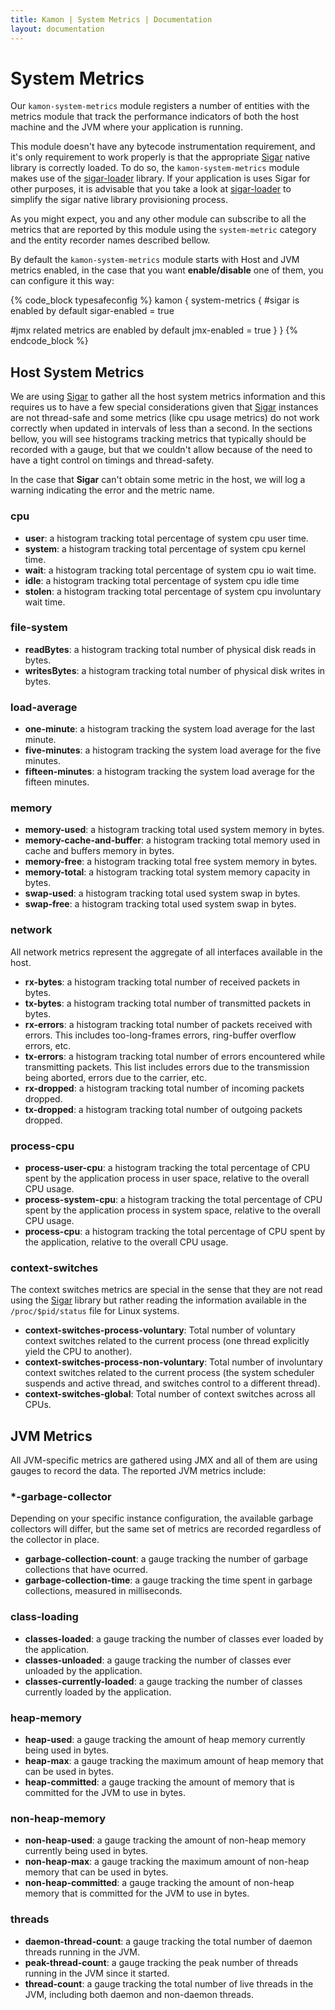 ```yaml
---
title: Kamon | System Metrics | Documentation
layout: documentation
---
```


System Metrics
==============

Our `kamon-system-metrics` module registers a number of entities with the metrics module that track the performance
indicators of both the host machine and the JVM where your application is running.

This module doesn't have any bytecode instrumentation requirement, and it's only requirement to work properly is that
the appropriate [Sigar] native library is correctly loaded. To do so, the `kamon-system-metrics` module makes use of the
[sigar-loader] library. If your application is uses Sigar for other purposes, it is advisable that you take a look at
[sigar-loader] to simplify the sigar native library provisioning process.

As you might expect, you and any other module can subscribe to all the metrics that are reported by this module using
the `system-metric` category and the entity recorder names described bellow.

By default the `kamon-system-metrics` module starts with Host and JVM metrics enabled, in the case that you want **enable/disable** one of them, you can configure it this way:

{% code_block typesafeconfig %}
kamon {
  system-metrics {
   #sigar is enabled by default
   sigar-enabled = true

   #jmx related metrics are enabled by default
   jmx-enabled = true
  }
}
{% endcode_block %}

Host System Metrics
-------------------

We are using [Sigar] to gather all the host system metrics information and this requires us to have a few special
considerations given that [Sigar] instances are not thread-safe and some metrics (like cpu usage metrics) do not work
correctly when updated in intervals of less than a second. In the sections bellow, you will see histograms tracking
metrics that typically should be recorded with a gauge, but that we couldn't allow because of the need to have a tight
control on timings and thread-safety.

<p class="alert alert-warning">
In the case that <b>Sigar</b> can't obtain some metric in the host, we will log a warning indicating the error and the metric name.
</p>

### cpu ###
* __user__: a histogram tracking total percentage of system cpu user time.
* __system__: a histogram tracking total percentage of system cpu kernel time.
* __wait__: a histogram tracking total percentage of system cpu io wait time.
* __idle__: a histogram tracking total percentage of system cpu idle time
* __stolen__: a histogram tracking total percentage of system cpu involuntary wait time.


### file-system ###
* __readBytes__: a histogram tracking total number of physical disk reads in bytes.
* __writesBytes__: a histogram tracking total number of physical disk writes in bytes.


### load-average ###
* __one-minute__: a histogram tracking the system load average for the last minute.
* __five-minutes__: a histogram tracking the system load average for the five minutes.
* __fifteen-minutes__: a histogram tracking the system load average for the fifteen minutes.


### memory ###
* __memory-used__: a histogram tracking total used system memory in bytes.
* __memory-cache-and-buffer__: a histogram tracking total memory used in cache and buffers memory in bytes.
* __memory-free__: a histogram tracking total free system memory in bytes.
* __memory-total__: a histogram tracking total system memory capacity in bytes.
* __swap-used__: a histogram tracking total used system swap in bytes.
* __swap-free__: a histogram tracking total used system swap in bytes.


### network ###

All network metrics represent the aggregate of all interfaces available in the host.

* __rx-bytes__: a histogram tracking total number of received packets in bytes.
* __tx-bytes__: a histogram tracking total number of transmitted packets in bytes.
* __rx-errors__: a histogram tracking total number of packets received with errors. This includes too-long-frames errors, ring-buffer overflow errors, etc.
* __tx-errors__: a histogram tracking total number of errors encountered while transmitting packets. This list includes errors due to the transmission being aborted, errors due to the carrier, etc.
* __rx-dropped__: a histogram tracking total number of incoming packets dropped.
* __tx-dropped__: a histogram tracking total number of outgoing packets dropped.


### process-cpu ###
* __process-user-cpu__: a histogram tracking the total percentage of CPU spent by the application process in user space, relative to the overall CPU usage.
* __process-system-cpu__: a histogram tracking the total percentage of CPU spent by the application process in system space, relative to the overall CPU usage.
* __process-cpu__: a histogram tracking the total percentage of CPU spent by the application, relative to the overall CPU usage.


### context-switches ###

The context switches metrics are special in the sense that they are not read using the [Sigar] library but rather reading
the information available in the `/proc/$pid/status` file for Linux systems.

* __context-switches-process-voluntary__: Total number of voluntary context switches related to the current process (one
thread explicitly yield the CPU to another).
* __context-switches-process-non-voluntary__: Total number of involuntary context switches related to the current process
(the system scheduler suspends and active thread, and switches control to a different thread).
* __context-switches-global__:  Total number of context switches across all CPUs.

JVM Metrics
-----------

All JVM-specific metrics are gathered using JMX and all of them are using gauges to record the data. The reported JVM
metrics include:


### \*-garbage-collector ###

Depending on your specific instance configuration, the available garbage collectors will differ, but the same set of
metrics are recorded regardless of the collector in place.

* __garbage-collection-count__: a gauge tracking the number of garbage collections that have ocurred.
* __garbage-collection-time__: a gauge tracking the time spent in garbage collections, measured in milliseconds.


### class-loading ###
* __classes-loaded__: a gauge tracking the number of classes ever loaded by the application.
* __classes-unloaded__: a gauge tracking the number of classes ever unloaded by the application.
* __classes-currently-loaded__: a gauge tracking the number of classes currently loaded by the application.


### heap-memory ###
* __heap-used__: a gauge tracking the amount of heap memory currently being used in bytes.
* __heap-max__: a gauge tracking the maximum amount of heap memory that can be used in bytes.
* __heap-committed__: a gauge tracking the amount of memory that is committed for the JVM to use in bytes.


### non-heap-memory ###
* __non-heap-used__: a gauge tracking the amount of non-heap memory currently being used in bytes.
* __non-heap-max__: a gauge tracking the maximum amount of non-heap memory that can be used in bytes.
* __non-heap-committed__: a gauge tracking the amount of non-heap memory that is committed for the JVM to use in bytes.


### threads ###
* __daemon-thread-count__: a gauge tracking the total number of daemon threads running in the JVM.
* __peak-thread-count__: a gauge tracking the peak number of threads running in the JVM since it started.
* __thread-count__: a gauge tracking the total number of live threads in the JVM, including both daemon and non-daemon threads.


[Sigar]: https://github.com/hyperic/sigar
[sigar-loader]: https://github.com/kamon-io/sigar-loader

